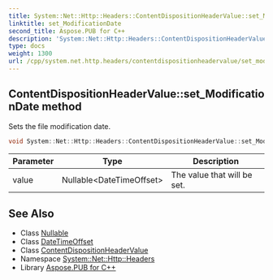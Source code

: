 ```yaml
---
title: System::Net::Http::Headers::ContentDispositionHeaderValue::set_ModificationDate method
linktitle: set_ModificationDate
second_title: Aspose.PUB for C++
description: 'System::Net::Http::Headers::ContentDispositionHeaderValue::set_ModificationDate method. Sets the file modification date in C++.'
type: docs
weight: 1300
url: /cpp/system.net.http.headers/contentdispositionheadervalue/set_modificationdate/
---
```

## ContentDispositionHeaderValue::set_ModificationDate method


Sets the file modification date.

```cpp
void System::Net::Http::Headers::ContentDispositionHeaderValue::set_ModificationDate(Nullable<DateTimeOffset> value)
```


| Parameter | Type | Description |
| --- | --- | --- |
| value | Nullable\<DateTimeOffset\> | The value that will be set. |

## See Also

* Class [Nullable](../../../system/nullable/)
* Class [DateTimeOffset](../../../system/datetimeoffset/)
* Class [ContentDispositionHeaderValue](../)
* Namespace [System::Net::Http::Headers](../../)
* Library [Aspose.PUB for C++](../../../)
